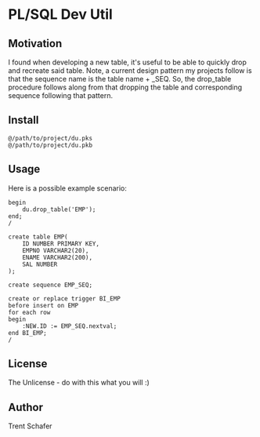 # PL/SQL Dev Util

## Motivation

I found when developing a new table, it's useful to be able to quickly drop and recreate said table. Note, a current design pattern my projects follow is that the sequence name is the table name + _SEQ. So, the drop_table procedure follows along from that dropping the table and corresponding sequence following that pattern.

## Install

```
@/path/to/project/du.pks
@/path/to/project/du.pkb
```

## Usage

Here is a possible example scenario:

```
begin
    du.drop_table('EMP');
end;
/

create table EMP(
    ID NUMBER PRIMARY KEY,
    EMPNO VARCHAR2(20),
    ENAME VARCHAR2(200),
    SAL NUMBER
);

create sequence EMP_SEQ;

create or replace trigger BI_EMP
before insert on EMP
for each row
begin
    :NEW.ID := EMP_SEQ.nextval;
end BI_EMP;
/
```
## License

The Unlicense - do with this what you will :)

## Author

Trent Schafer
